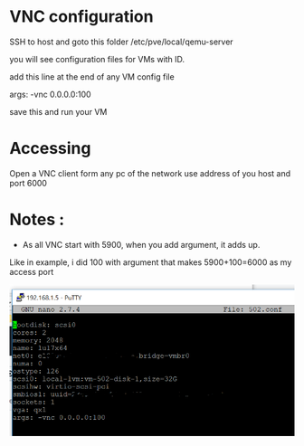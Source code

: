 # VNC configuration

SSH to host and goto this folder  /etc/pve/local/qemu-server

you will see configuration files for VMs with ID. 

add this line at the end of any VM config file 

args: -vnc 0.0.0.0:100

save this and run your VM

# Accessing 
Open a VNC client form any pc of the network 
use address of you host and port 6000

# Notes : 
- As all VNC start with 5900, when you add argument, it adds up. 

Like in example, i did 100 with argument that makes 5900+100=6000 as my access port


![original](5_vnc.PNG)
